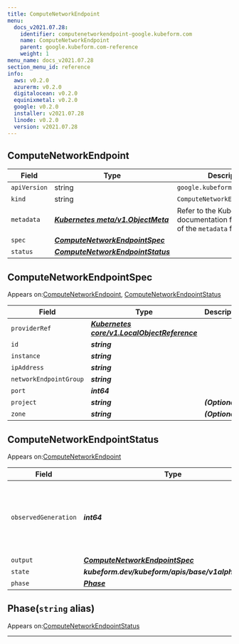 ```yaml
---
title: ComputeNetworkEndpoint
menu:
  docs_v2021.07.28:
    identifier: computenetworkendpoint-google.kubeform.com
    name: ComputeNetworkEndpoint
    parent: google.kubeform.com-reference
    weight: 1
menu_name: docs_v2021.07.28
section_menu_id: reference
info:
  aws: v0.2.0
  azurerm: v0.2.0
  digitalocean: v0.2.0
  equinixmetal: v0.2.0
  google: v0.2.0
  installer: v2021.07.28
  linode: v0.2.0
  version: v2021.07.28
---
```


## ComputeNetworkEndpoint
| Field | Type | Description |
| ------ | ----- | ----------- |
| `apiVersion` | string | `google.kubeform.com/v1alpha1` |
|    `kind` | string | `ComputeNetworkEndpoint` |
| `metadata` | ***[Kubernetes meta/v1.ObjectMeta](https://v1-18.docs.kubernetes.io/docs/reference/generated/kubernetes-api/v1.18/#objectmeta-v1-meta)***|Refer to the Kubernetes API documentation for the fields of the `metadata` field.|
| `spec` | ***[ComputeNetworkEndpointSpec](#computenetworkendpointspec)***||
| `status` | ***[ComputeNetworkEndpointStatus](#computenetworkendpointstatus)***||
## ComputeNetworkEndpointSpec

Appears on:[ComputeNetworkEndpoint](#computenetworkendpoint), [ComputeNetworkEndpointStatus](#computenetworkendpointstatus)

| Field | Type | Description |
| ------ | ----- | ----------- |
| `providerRef` | ***[Kubernetes core/v1.LocalObjectReference](https://v1-18.docs.kubernetes.io/docs/reference/generated/kubernetes-api/v1.18/#localobjectreference-v1-core)***||
| `id` | ***string***||
| `instance` | ***string***||
| `ipAddress` | ***string***||
| `networkEndpointGroup` | ***string***||
| `port` | ***int64***||
| `project` | ***string***| ***(Optional)*** |
| `zone` | ***string***| ***(Optional)*** |
## ComputeNetworkEndpointStatus

Appears on:[ComputeNetworkEndpoint](#computenetworkendpoint)

| Field | Type | Description |
| ------ | ----- | ----------- |
| `observedGeneration` | ***int64***| ***(Optional)*** Resource generation, which is updated on mutation by the API Server.|
| `output` | ***[ComputeNetworkEndpointSpec](#computenetworkendpointspec)***| ***(Optional)*** |
| `state` | ***kubeform.dev/kubeform/apis/base/v1alpha1.State***| ***(Optional)*** |
| `phase` | ***[Phase](#phase)***| ***(Optional)*** |
## Phase(`string` alias)

Appears on:[ComputeNetworkEndpointStatus](#computenetworkendpointstatus)

---
